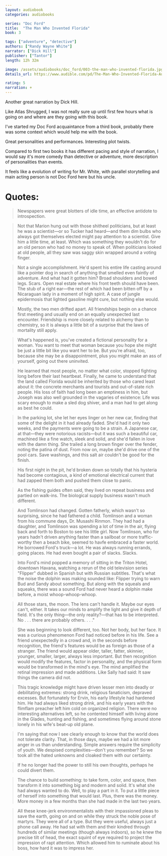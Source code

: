 ```yaml
---
layout: audiobook
categories: audiobooks

series: "Doc Ford"
title:  "The Man Who Invented Florida"
book: 3

tags: ["adventure", "detective"]
authors: ["Randy Wayne White"]
narrator: ["Dick Hill"]
publisher: ["Tantor"]
length: 12h 32m

image: /assets/audiobooks/doc_ford/003-the-man-who-invented-florida.jpg
details_url: https://www.audible.com/pd/The-Man-Who-Invented-Florida-Audiobook/B003YAZQXE

rating: 5
narration: +
---
```


Another great narration by Dick Hill.

Like Atlas Shrugged, I was not really sure up until first few hours what is going on and where are they going with this book. 

I've started my Doc Ford acquaintance from a third book, probably there was some context which would help me with the book.

Great personalities and performances. Interesting plot twists.

Compared to first two books it has different pacing and style of narration, I would say it's more comedy than detective or adventure, more description of personalities than events.

It feels like a evolution of writing for Mr. White, with parallel storytelling and main acting person is not Doc Ford here but his uncle.

# Quotes: 

> Newspapers were great blotters of idle time, an effective antidote to introspection.

> Not that Marion hung out with those shitheel politicians, but at least he was a scientist—or so Tucker had heard—and them dim bulbs who always got themselves elected might pay attention to a scientist. Give him a little time, at least. Which was something they wouldn't do for an old person who had no money to speak of. When politicians looked at old people, all they saw was saggy skin wrapped around a voting finger.

> Not a single accomplishment. He'd spent his entire life casting around like a pointer dog in search of anything that smelled even faintly of adventure. And what had it gotten him? Broad shoulders and bowed legs. Scars. Open real estate where his front teeth should have been. The stub of a right ear—the rest of which had been bitten off by a Nicaraguan lady in a moment of high spirit. A case of jungle epidermosis that lighted gasoline might cure, but nothing else would.

> Mostly, the two men drifted apart. All friendships begin on a chance first meeting and usually end on an equally unexpected last encounter. Friendship is more closely related to alchemy than to chemistry, so it is always a little bit of a surprise that the laws of mortality still apply.

> What's happened is, you've created a fictional personality for a woman. You want to meet that woman because you hope she might be just a little bit like you want her to be. But you're afraid, too, because she may be a disappointment, plus you might make an ass of yourself, going out there uninvited.

> He learned that most people, no matter what color, stopped fighting long before their last heartbeat. Finally, he came to understand that the land called Florida would be inherited by those who cared least about it: the concrete merchants and tourists and out-of-state rich people. His loss of faith had long been an emptiness in him, but Joseph was also well grounded in the vagaries of existence: Life was scary enough to make a sled dog shiver, and a man had to get along as best he could.

> In the parking lot, she let her eyes linger on her new car, finding that some of the delight in it had already faded. She'd had it only two weeks, and the payments were going to be a strain. A Japanese car, at that—they were notorious racists—but it was such a beautiful car, machined like a fine watch, sleek and solid, and she'd fallen in love with the damn thing. She trailed a long brown finger over the fender, noting the patina of dust. From now on, maybe she'd drive one of the pool cars. Save washings, and this salt air couldn't be good for the finish.

> His first night in the pit, he'd broken down so totally that his hysteria had become contagious, a kind of emotional electrical current that had zapped them both and pushed them close to panic.

> As the fishing guides often said, they lived on repeat business and partied on walk-ins. The biological supply business wasn't much different.

> And Tomlinson had changed. Gotten fatherly, which wasn't so surprising, since he had fathered a child. Tomlinson and a woman from his commune days, Dr. Musashi Rinmon. They had had a daughter, and Tomlinson was spending a lot of time in the air, flying back and forth to Boston to see his little girl. Now Tomlinson, who for years hadn't driven anything faster than a sailboat or more traffic-worthy then a beach bike, seemed to havfe embraced a faster world. He borrowed Ford's truck—a lot. He was always running errands, going places. He had even bought a pair of slacks. Slacks.

> Into Ford's mind popped a memory of sitting in the Triton Hotel, downtown Havana, watching a rerun of the old television series "Flipper" dubbed in Spanish but with Russian subtitles. That's what the noise the dolphin was making sounded like: Flipper trying to warn Bud and Sandy about something. But along with the squeals and squeaks, there was a sound Ford had never heard a dolphin make before, a moist whoop-whoop-whoop.

> All those stars, the moon. The lens can't handle it. Maybe our eyes can't, either. It takes our minds to amplify the light and give it depth of field. It's the only thing—the only reality?—that has to be interpreted. No . . . there are probably others. . . ."

> She was beginning to look different, too. Not her body, but her face. It was a curious phenomenon Ford had noticed before in his life. See a friend unexpectedly in a crowd and, in the seconds before recognition, the friend's features would be as foreign as those of a stranger. The friend would appear older, taller, fatter, skinnier, younger, smaller, larger, always less important. But then recognition would modify the features, factor in personality, and the physical form would be transformed in the mind's eye. The mind amplified the retinal impression and made additions. Like Sally had said: It saw things the camera did not.

> This tragic knowledge might have driven lesser men into deadly or debilitating extremes: strong drink, religious fanaticism, depraved excesses. But fortunately for Ervin, his early lifestyle had hardened him. He had always liked strong drink, and his early years with the flimflam preacher left him cold on organized religion. There were no interesting alternatives left, so he contented himself with living alone in the Glades, hunting and fishing, and sometimes flying around stone lonely in his wife's beat-up old plane.

> I'm saying that now I see clearly enough to know that the world does not tolerate clarity. That, in those days, maybe we had a lot more anger in us than understanding. Simple answers require the simplicity of youth. We despised complexities—don't you remember? So we took all the hated unknowns and cloaked them with our certainty.

> If he no longer had the power to still his own thoughts, perhaps he could divert them.

> The chance to build something: to take form, color, and space, then transform it into something big and modern and solid. It's what she had always wanted to do. Well, to play a part in it. To put a little piece of herself into something that would last. Plus, there was the money. More money in a few months than she had made in the last two years.

>  All these knee-jerk environmentalists with their impassioned pleas to save the earth, going on and on while they struck the noble pose of martyrs. They were all of a type. But they were useful, always just a phone call away. He had sat with them and their kindred through hundreds of similar meetings (though always indoors), so he knew the precise tilt of head, the exact squint of eye required to project the impression of rapt attention. Which allowed him to ruminate about his boss, how hard it was to impress her.